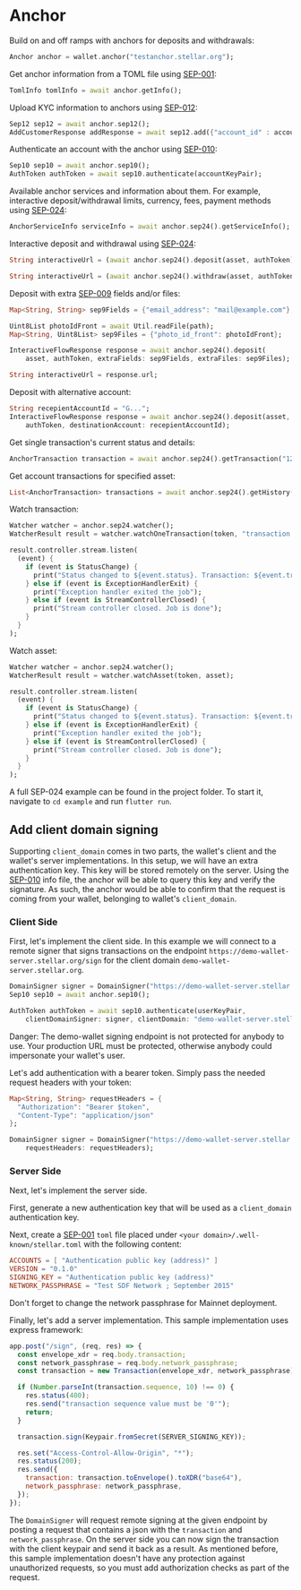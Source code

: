 
# Anchor

Build on and off ramps with anchors for deposits and withdrawals:

```dart
Anchor anchor = wallet.anchor("testanchor.stellar.org");
```

Get anchor information from a TOML file  using [SEP-001](https://github.com/stellar/stellar-protocol/blob/master/ecosystem/sep-0001.md):

```dart
TomlInfo tomlInfo = await anchor.getInfo();
```

Upload KYC information to anchors using [SEP-012](https://github.com/stellar/stellar-protocol/blob/master/ecosystem/sep-0012.md):

```dart
Sep12 sep12 = await anchor.sep12();
AddCustomerResponse addResponse = await sep12.add({"account_id" : accountId});
```

Authenticate an account with the anchor using [SEP-010](https://github.com/stellar/stellar-protocol/blob/master/ecosystem/sep-0010.md):

```dart
Sep10 sep10 = await anchor.sep10();
AuthToken authToken = await sep10.authenticate(accountKeyPair);
```

Available anchor services and information about them. For example, interactive deposit/withdrawal limits, currency, fees, payment methods
using [SEP-024](https://github.com/stellar/stellar-protocol/blob/master/ecosystem/sep-0024.md):

```dart
AnchorServiceInfo serviceInfo = await anchor.sep24().getServiceInfo();
```

Interactive deposit and withdrawal using [SEP-024](https://github.com/stellar/stellar-protocol/blob/master/ecosystem/sep-0024.md):

```dart
String interactiveUrl = (await anchor.sep24().deposit(asset, authToken)).url;
```

```dart
String interactiveUrl = (await anchor.sep24().withdraw(asset, authToken)).url;
```

Deposit with extra [SEP-009](https://github.com/stellar/stellar-protocol/blob/master/ecosystem/sep-0009.md) fields and/or files:

```dart
Map<String, String> sep9Fields = {"email_address": "mail@example.com"};

Uint8List photoIdFront = await Util.readFile(path);
Map<String, Uint8List> sep9Files = {"photo_id_front": photoIdFront};

InteractiveFlowResponse response = await anchor.sep24().deposit(
    asset, authToken, extraFields: sep9Fields, extraFiles: sep9Files);

String interactiveUrl = response.url;
```

Deposit with alternative account:
```dart
String recepientAccountId = "G...";
InteractiveFlowResponse response = await anchor.sep24().deposit(asset, 
    authToken, destinationAccount: recepientAccountId);
```

Get single transaction's current status and details:
```dart
AnchorTransaction transaction = await anchor.sep24().getTransaction("12345", authToken);
```

Get account transactions for specified asset:
```dart
List<AnchorTransaction> transactions = await anchor.sep24().getHistory(asset, authToken);
```

Watch transaction:

```dart
Watcher watcher = anchor.sep24.watcher();
WatcherResult result = watcher.watchOneTransaction(token, "transaction id");

result.controller.stream.listen(
  (event) {
    if (event is StatusChange) {
      print("Status changed to ${event.status}. Transaction: ${event.transaction.id}");
    } else if (event is ExceptionHandlerExit) {
      print("Exception handler exited the job");
    } else if (event is StreamControllerClosed) {
      print("Stream controller closed. Job is done");
    }
  }
);
```

Watch asset:

```dart
Watcher watcher = anchor.sep24.watcher();
WatcherResult result = watcher.watchAsset(token, asset);

result.controller.stream.listen(
  (event) {
    if (event is StatusChange) {
      print("Status changed to ${event.status}. Transaction: ${event.transaction.id}");
    } else if (event is ExceptionHandlerExit) {
      print("Exception handler exited the job");
    } else if (event is StreamControllerClosed) {
      print("Stream controller closed. Job is done");
    }
  }
);
```

A full SEP-024 example can be found in the project folder. To start it, navigate to `cd example` and run `flutter run`.

## Add client domain signing

Supporting `client_domain` comes in two parts, the wallet's client and the wallet's server implementations. 
In this setup, we will have an extra authentication key. This key will be stored remotely on the server. 
Using the [SEP-010](https://github.com/stellar/stellar-protocol/blob/master/ecosystem/sep-0010.md) info file, 
the anchor will be able to query this key and verify the signature. As such, the anchor would be able to confirm
that the request is coming from your wallet, belonging to wallet's `client_domain`.

### Client Side

First, let's implement the client side. In this example we will connect to a remote signer that 
signs transactions on the endpoint `https://demo-wallet-server.stellar.org/sign` for the client domain `demo-wallet-server.stellar.org`.

```dart
DomainSigner signer = DomainSigner("https://demo-wallet-server.stellar.org/sign");
Sep10 sep10 = await anchor.sep10();

AuthToken authToken = await sep10.authenticate(userKeyPair,
    clientDomainSigner: signer, clientDomain: "demo-wallet-server.stellar.org");
```

Danger: The demo-wallet signing endpoint is not protected for anybody to use. Your production URL must be protected, otherwise anybody could impersonate your wallet's user.

Let's add authentication with a bearer token. Simply pass the needed request headers with your token:

```dart
Map<String, String> requestHeaders = {
  "Authorization": "Bearer $token",
  "Content-Type": "application/json"
};

DomainSigner signer = DomainSigner("https://demo-wallet-server.stellar.org/sign",
    requestHeaders: requestHeaders);
```
### Server Side

Next, let's implement the server side.

First, generate a new authentication key that will be used as a `client_domain` authentication key.

Next, create a [SEP-001](https://github.com/stellar/stellar-protocol/blob/master/ecosystem/sep-0001.md)
`toml` file placed under `<your domain>/.well-known/stellar.toml` with the following content:

````toml
ACCOUNTS = [ "Authentication public key (address)" ]
VERSION = "0.1.0"
SIGNING_KEY = "Authentication public key (address)"
NETWORK_PASSPHRASE = "Test SDF Network ; September 2015"
````

Don't forget to change the network passphrase for Mainnet deployment.

Finally, let's add a server implementation. This sample implementation uses express framework:

```javascript
app.post("/sign", (req, res) => {
  const envelope_xdr = req.body.transaction;
  const network_passphrase = req.body.network_passphrase;
  const transaction = new Transaction(envelope_xdr, network_passphrase);

  if (Number.parseInt(transaction.sequence, 10) !== 0) {
    res.status(400);
    res.send("transaction sequence value must be '0'");
    return;
  }

  transaction.sign(Keypair.fromSecret(SERVER_SIGNING_KEY));

  res.set("Access-Control-Allow-Origin", "*");
  res.status(200);
  res.send({
    transaction: transaction.toEnvelope().toXDR("base64"),
    network_passphrase: network_passphrase,
  });
});
```

The `DomainSigner` will request remote signing at the given endpoint by posting a request that contains a json with 
the `transaction` and `network_passphrase`. On the server side you can now sign the transaction with the client
keypair and send it back as a result. As mentioned before, this sample implementation doesn't have any protection
against unauthorized requests, so you must add authorization checks as part of the request.
